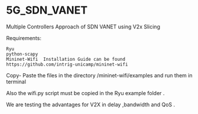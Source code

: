 # 5G_SDN_VANET

Multiple Controllers Approach of SDN VANET using V2x Slicing 

 Requirements:

    Ryu
    python-scapy
    Mininet-Wifi  Installation Guide can be found https://github.com/intrig-unicamp/mininet-wifi
    
 Copy- Paste the files in the directory /mininet-wifi/examples and run them in terminal 
 
 
 Also the wifi.py script must be copied in the Ryu example folder .
 
We are testing the advantages for V2X in delay ,bandwidth and QoS .
    
    
    
    
